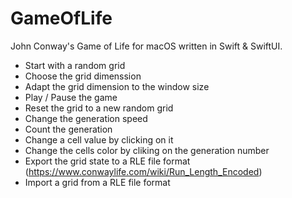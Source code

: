 # GameOfLife
John Conway's Game of Life for macOS written in Swift &amp; SwiftUI.

- Start with a random grid
- Choose the grid dimenssion
- Adapt the grid dimension to the window size
- Play / Pause the game
- Reset the grid to a new random grid
- Change the generation speed
- Count the generation
- Change a cell value by clicking on it
- Change the cells color by cliking on the generation number
- Export the grid state to a RLE file format (https://www.conwaylife.com/wiki/Run_Length_Encoded)
- Import a grid from a RLE file format
